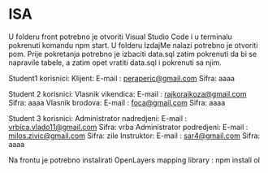 # ISA

U folderu front potrebno je otvoriti Visual Studio Code i u terminalu pokrenuti komandu npm start.
U folderu IzdajMe nalazi potrebno je otvoriti pom.
Prije pokretanja potrebno je izbaciti data.sql zatim pokrenuti da bi se napravile tabele, a zatim opet vratiti data.sql i pokrenuti sa njim.

Student1 korisnici:
Klijent:
E-mail : peraperic@gmail.com
Sifra: aaaa

Student 2 korisnici:
Vlasnik vikendica:
E-mail : rajkorajkoza@gmail.com
Sifra: aaaa
Vlasnik brodova:
E-mail : foca@gmail.com
Sifra: aaaa

Student 3 korisnici:
Administrator nadredjeni:
E-mail : vrbica.vlado11@gmail.com
Sifra: vrba
Administrator podredjeni:
E-mail : milos.zivic@gmail.com
Sifra: zile
Instruktor:
E-mail : sar4@gmail.com
Sifra: aaaa

Na frontu je potrebno instalirati OpenLayers mapping library : npm install ol
